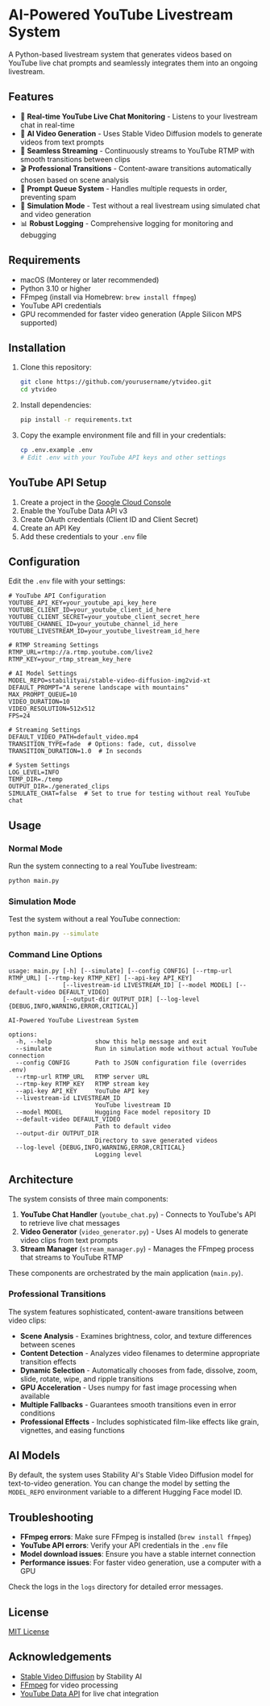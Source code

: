 # AI-Powered YouTube Livestream System

A Python-based livestream system that generates videos based on YouTube live chat prompts and seamlessly integrates them into an ongoing livestream.

## Features

- 🎥 **Real-time YouTube Live Chat Monitoring** - Listens to your livestream chat in real-time
- 🤖 **AI Video Generation** - Uses Stable Video Diffusion models to generate videos from text prompts
- 🔄 **Seamless Streaming** - Continuously streams to YouTube RTMP with smooth transitions between clips
- 🎬 **Professional Transitions** - Content-aware transitions automatically chosen based on scene analysis
- 🧠 **Prompt Queue System** - Handles multiple requests in order, preventing spam
- 🧪 **Simulation Mode** - Test without a real livestream using simulated chat and video generation
- 📊 **Robust Logging** - Comprehensive logging for monitoring and debugging

## Requirements

- macOS (Monterey or later recommended)
- Python 3.10 or higher
- FFmpeg (install via Homebrew: `brew install ffmpeg`)
- YouTube API credentials
- GPU recommended for faster video generation (Apple Silicon MPS supported)

## Installation

1. Clone this repository:
   ```bash
   git clone https://github.com/yourusername/ytvideo.git
   cd ytvideo
   ```

2. Install dependencies:
   ```bash
   pip install -r requirements.txt
   ```

3. Copy the example environment file and fill in your credentials:
   ```bash
   cp .env.example .env
   # Edit .env with your YouTube API keys and other settings
   ```

## YouTube API Setup

1. Create a project in the [Google Cloud Console](https://console.cloud.google.com/)
2. Enable the YouTube Data API v3
3. Create OAuth credentials (Client ID and Client Secret)
4. Create an API Key
5. Add these credentials to your `.env` file

## Configuration

Edit the `.env` file with your settings:

```
# YouTube API Configuration
YOUTUBE_API_KEY=your_youtube_api_key_here
YOUTUBE_CLIENT_ID=your_youtube_client_id_here
YOUTUBE_CLIENT_SECRET=your_youtube_client_secret_here
YOUTUBE_CHANNEL_ID=your_youtube_channel_id_here
YOUTUBE_LIVESTREAM_ID=your_youtube_livestream_id_here

# RTMP Streaming Settings
RTMP_URL=rtmp://a.rtmp.youtube.com/live2
RTMP_KEY=your_rtmp_stream_key_here

# AI Model Settings
MODEL_REPO=stabilityai/stable-video-diffusion-img2vid-xt
DEFAULT_PROMPT="A serene landscape with mountains"
MAX_PROMPT_QUEUE=10
VIDEO_DURATION=10
VIDEO_RESOLUTION=512x512
FPS=24

# Streaming Settings
DEFAULT_VIDEO_PATH=default_video.mp4
TRANSITION_TYPE=fade  # Options: fade, cut, dissolve
TRANSITION_DURATION=1.0  # In seconds

# System Settings
LOG_LEVEL=INFO
TEMP_DIR=./temp
OUTPUT_DIR=./generated_clips
SIMULATE_CHAT=false  # Set to true for testing without real YouTube chat
```

## Usage

### Normal Mode

Run the system connecting to a real YouTube livestream:

```bash
python main.py
```

### Simulation Mode

Test the system without a real YouTube connection:

```bash
python main.py --simulate
```

### Command Line Options

```
usage: main.py [-h] [--simulate] [--config CONFIG] [--rtmp-url RTMP_URL] [--rtmp-key RTMP_KEY] [--api-key API_KEY]
               [--livestream-id LIVESTREAM_ID] [--model MODEL] [--default-video DEFAULT_VIDEO]
               [--output-dir OUTPUT_DIR] [--log-level {DEBUG,INFO,WARNING,ERROR,CRITICAL}]

AI-Powered YouTube Livestream System

options:
  -h, --help            show this help message and exit
  --simulate            Run in simulation mode without actual YouTube connection
  --config CONFIG       Path to JSON configuration file (overrides .env)
  --rtmp-url RTMP_URL   RTMP server URL
  --rtmp-key RTMP_KEY   RTMP stream key
  --api-key API_KEY     YouTube API key
  --livestream-id LIVESTREAM_ID
                        YouTube livestream ID
  --model MODEL         Hugging Face model repository ID
  --default-video DEFAULT_VIDEO
                        Path to default video
  --output-dir OUTPUT_DIR
                        Directory to save generated videos
  --log-level {DEBUG,INFO,WARNING,ERROR,CRITICAL}
                        Logging level
```

## Architecture

The system consists of three main components:

1. **YouTube Chat Handler** (`youtube_chat.py`) - Connects to YouTube's API to retrieve live chat messages
2. **Video Generator** (`video_generator.py`) - Uses AI models to generate video clips from text prompts
3. **Stream Manager** (`stream_manager.py`) - Manages the FFmpeg process that streams to YouTube RTMP

These components are orchestrated by the main application (`main.py`).

### Professional Transitions

The system features sophisticated, content-aware transitions between video clips:

- **Scene Analysis** - Examines brightness, color, and texture differences between scenes
- **Content Detection** - Analyzes video filenames to determine appropriate transition effects
- **Dynamic Selection** - Automatically chooses from fade, dissolve, zoom, slide, rotate, wipe, and ripple transitions
- **GPU Acceleration** - Uses numpy for fast image processing when available
- **Multiple Fallbacks** - Guarantees smooth transitions even in error conditions
- **Professional Effects** - Includes sophisticated film-like effects like grain, vignettes, and easing functions

## AI Models

By default, the system uses Stability AI's Stable Video Diffusion model for text-to-video generation. You can change the model by setting the `MODEL_REPO` environment variable to a different Hugging Face model ID.

## Troubleshooting

- **FFmpeg errors**: Make sure FFmpeg is installed (`brew install ffmpeg`)
- **YouTube API errors**: Verify your API credentials in the `.env` file
- **Model download issues**: Ensure you have a stable internet connection
- **Performance issues**: For faster video generation, use a computer with a GPU

Check the logs in the `logs` directory for detailed error messages.

## License

[MIT License](LICENSE)

## Acknowledgements

- [Stable Video Diffusion](https://huggingface.co/stabilityai/stable-video-diffusion-img2vid-xt) by Stability AI
- [FFmpeg](https://ffmpeg.org/) for video processing
- [YouTube Data API](https://developers.google.com/youtube/v3) for live chat integration